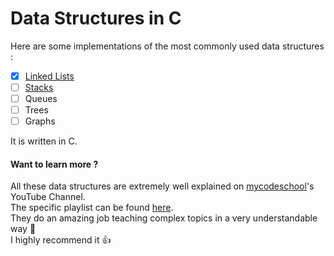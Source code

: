 # Data Structures in C

Here are some implementations of the most commonly used data structures :    

- [x] [Linked Lists](./linked-lists)
- [ ] [Stacks](./stacks)
- [ ] Queues
- [ ] Trees
- [ ] Graphs

It is written in C.

#### Want to learn more ?

All these data structures are extremely well explained on [mycodeschool](https://www.youtube.com/channel/UClEEsT7DkdVO_fkrBw0OTrA)'s YouTube Channel.  
The specific playlist can be found [here](https://www.youtube.com/playlist?list=PL2_aWCzGMAwI3W_JlcBbtYTwiQSsOTa6P).  
They do an amazing job teaching complex topics in a very understandable way :school:  
I highly recommend it :thumbsup: